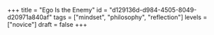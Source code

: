 +++
title = "Ego Is the Enemy"
id = "d129136d-d984-4505-8049-d20971a840af"
tags = ["mindset", "philosophy", "reflection"]
levels = ["novice"]
draft = false
+++
